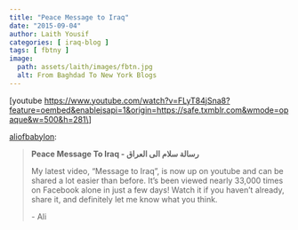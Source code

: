 ```yaml
---
title: "Peace Message to Iraq"
date: "2015-09-04"
author: Laith Yousif
categories: [ iraq-blog ]
tags: [ fbtny ]
image:
  path: assets/laith/images/fbtn.jpg
  alt: From Baghdad To New York Blogs
---
```


\[youtube https://www.youtube.com/watch?v=FLyT84jSna8?feature=oembed&enablejsapi=1&origin=https://safe.txmblr.com&wmode=opaque&w=500&h=281\]

[aliofbabylon](https://aliofbabylon.tumblr.com/post/128343599104/peace-message-to-iraq-%D8%B1%D8%B3%D8%A7%D9%84%D8%A9-%D8%B3%D9%84%D8%A7%D9%85-%D8%A7%D9%84%D9%89-%D8%A7%D9%84%D8%B9%D8%B1%D8%A7%D9%82-my):

> **Peace Message To Iraq - رسالة سلام الى العراق**
> 
> My latest video, “Message to Iraq”, is now up on youtube and can be shared a lot easier than before. It’s been viewed nearly 33,000 times on Facebook alone in just a few days! Watch it if you haven’t already, share it, and definitely let me know what you think. 
> 
> \- Ali
